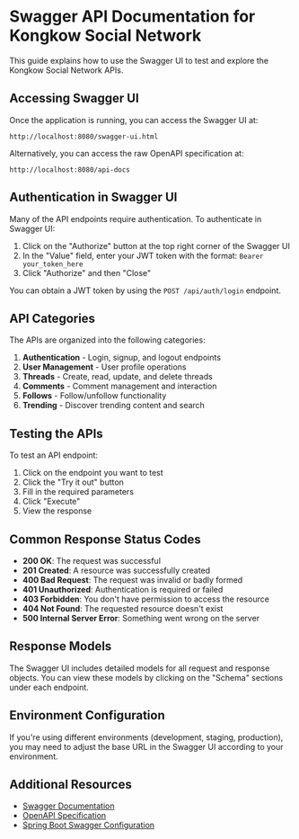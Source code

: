 # Swagger API Documentation for Kongkow Social Network

This guide explains how to use the Swagger UI to test and explore the Kongkow Social Network APIs.

## Accessing Swagger UI

Once the application is running, you can access the Swagger UI at:

```
http://localhost:8080/swagger-ui.html
```

Alternatively, you can access the raw OpenAPI specification at:

```
http://localhost:8080/api-docs
```

## Authentication in Swagger UI

Many of the API endpoints require authentication. To authenticate in Swagger UI:

1. Click on the "Authorize" button at the top right corner of the Swagger UI
2. In the "Value" field, enter your JWT token with the format: `Bearer your_token_here`
3. Click "Authorize" and then "Close"

You can obtain a JWT token by using the `POST /api/auth/login` endpoint.

## API Categories

The APIs are organized into the following categories:

1. **Authentication** - Login, signup, and logout endpoints
2. **User Management** - User profile operations
3. **Threads** - Create, read, update, and delete threads
4. **Comments** - Comment management and interaction
5. **Follows** - Follow/unfollow functionality
6. **Trending** - Discover trending content and search

## Testing the APIs

To test an API endpoint:

1. Click on the endpoint you want to test
2. Click the "Try it out" button
3. Fill in the required parameters
4. Click "Execute"
5. View the response

## Common Response Status Codes

- **200 OK**: The request was successful
- **201 Created**: A resource was successfully created
- **400 Bad Request**: The request was invalid or badly formed
- **401 Unauthorized**: Authentication is required or failed
- **403 Forbidden**: You don't have permission to access the resource
- **404 Not Found**: The requested resource doesn't exist
- **500 Internal Server Error**: Something went wrong on the server

## Response Models

The Swagger UI includes detailed models for all request and response objects. You can view these models by clicking on the "Schema" sections under each endpoint.

## Environment Configuration

If you're using different environments (development, staging, production), you may need to adjust the base URL in the Swagger UI according to your environment.

## Additional Resources

- [Swagger Documentation](https://swagger.io/docs/)
- [OpenAPI Specification](https://swagger.io/specification/)
- [Spring Boot Swagger Configuration](https://springdoc.org/)